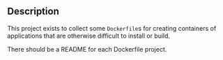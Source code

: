 ## Description

This project exists to collect some `Dockerfile`s for creating containers of applications that are otherwise difficult to install or build.

There should be a README for each Dockerfile project.
